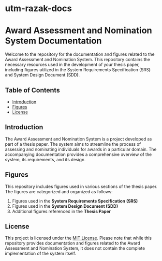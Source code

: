 # utm-razak-docs

# Award Assessment and Nomination System Documentation

Welcome to the repository for the documentation and figures related to the Award Assessment and Nomination System. This repository contains the necessary resources used in the development of your thesis paper, including figures utilized in the System Requirements Specification (SRS) and System Design Document (SDD).

## Table of Contents

- [Introduction](#introduction)
- [Figures](#figures)
- [License](#license)

## Introduction

The Award Assessment and Nomination System is a project developed as part of a thesis paper. The system aims to streamline the process of assessing and nominating individuals for awards in a particular domain. The accompanying documentation provides a comprehensive overview of the system, its requirements, and its design.

## Figures

This repository includes figures used in various sections of the thesis paper. The figures are categorized and organized as follows:

1. Figures used in the **System Requirements Specification (SRS)**
2. Figures used in the **System Design Document (SDD)**
3. Additional figures referenced in the **Thesis Paper**

## License

This project is licensed under the [MIT License](LICENSE). Please note that while this repository provides documentation and figures related to the Award Assessment and Nomination System, it does not contain the complete implementation of the system itself.

